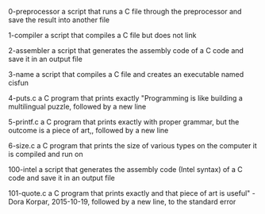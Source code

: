 0-preprocessor
a script that runs a C file through the preprocessor and save the result into another file

1-compiler
a script that compiles a C file but does not link

2-assembler
 a script that generates the assembly code of a C code and save it in an output file

3-name
 a script that compiles a C file and creates an executable named cisfun

4-puts.c
 a C program that prints exactly "Programming is like building a multilingual puzzle, followed by a new line

5-printf.c
 a C program that prints exactly with proper grammar, but the outcome is a piece of art,, followed by a new line

6-size.c
a C program that prints the size of various types on the computer it is compiled and run on

100-intel
a script that generates the assembly code (Intel syntax) of a C code and save it in an output file

101-quote.c
a C program that prints exactly and that piece of art is useful" - Dora Korpar, 2015-10-19, followed by a new line, to the standard error
